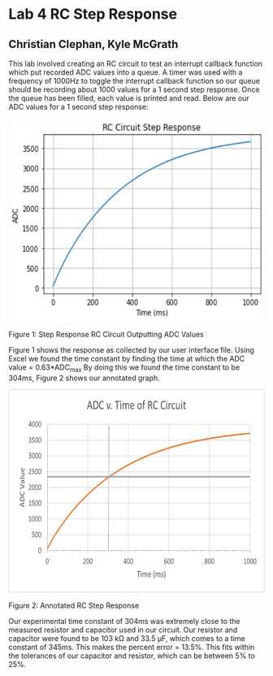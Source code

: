 # Lab 4 RC Step Response
## Christian Clephan, Kyle McGrath

This lab involved creating an RC circuit to test an interrupt callback function which put recorded ADC values into a queue.
A timer was used with a frequency of 1000Hz to toggle the interrupt callback function so our queue should be recording about
1000 values for a 1 second step response. Once the queue has been filled, each value is printed and read. Below are our ADC values for a 1 second step response:

<img src="https://github.com/cclephan/Lab4/blob/main/Images/RC.png" width="600" height="400" />

Figure 1: Step Response RC Circuit Outputting ADC Values

Figure 1 shows the response as collected by our user interface file. Using Excel we found the time constant by finding the time at which the ADC value = 0.63*ADC<sub>max</sub>
By doing this we found the time constant to be 304ms, Figure 2 shows our annotated graph.

<img src="https://github.com/cclephan/Lab4/blob/main/Images/Annotated.png" width="600" height="400" />

Figure 2: Annotated RC Step Response

Our experimental time constant of 304ms was extremely close to the measured resistor and capacitor used in our circuit. Our resistor and capacitor were found to be
103 kΩ and 33.5 μF, which comes to a time constant of 345ms. This makes the percent error = 13.5%. This fits within the tolerances of our capacitor and resistor, which
can be between 5% to 25%.
